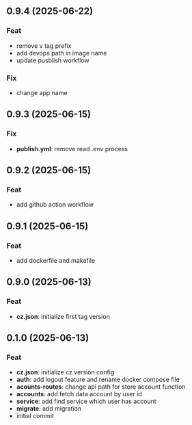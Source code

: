 ## 0.9.4 (2025-06-22)

### Feat

- remove v tag prefix
- add devops path in image name
- update pusblish workflow

### Fix

- change app name

## 0.9.3 (2025-06-15)

### Fix

- **publish.yml**: remove read .env process

## 0.9.2 (2025-06-15)

### Feat

- add github action workflow

## 0.9.1 (2025-06-15)

### Feat

- add dockerfile and makefile

## 0.9.0 (2025-06-13)

### Feat

- **cz.json**: initialize first tag version

## 0.1.0 (2025-06-13)

### Feat

- **cz.json**: initialize cz version config
- **auth**: add logout feature and rename docker compose file
- **acounts-routes**: change api path for store account function
- **accounts**: add fetch data account by user id
- **service**: add find service which user has account
- **migrate**: add migration
- initial commit
